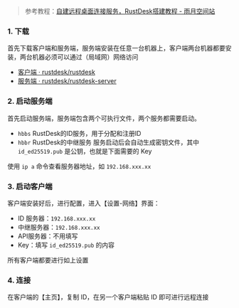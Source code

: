 > 参考教程：[自建远程桌面连接服务，RustDesk搭建教程 - 雨月空间站](https://www.mintimate.cn/2023/08/27/guideToHostRustDesk/)

### 1. 下载

首先下载客户端和服务端，服务端安装在任意一台机器上，客户端两台机器都要安装，两台机器必须可以通过（局域网）网络访问

- [客户端 · rustdesk/rustdesk](https://github.com/rustdesk/rustdesk/releases)
- [服务端 · rustdesk/rustdesk-server](https://github.com/rustdesk/rustdesk-server/releases)

### 2. 启动服务端

首先启动服务端，服务端包含两个可执行文件，两个服务都需要启动。
- `hbbs` RustDesk的ID服务，用于分配和注册ID
- `hbbr` RustDesk的中继服务
服务启动后会自动生成密钥文件，其中 `id_ed25519.pub` 是公钥，也就是下面需要的 Key

使用 `ip a` 命令查看服务器地址，如 `192.168.xxx.xx`

### 3. 启动客户端

客户端安装好后，进行配置，进入【设置-网络】界面：
- ID 服务器：`192.168.xxx.xx`
- 中继服务器：`192.168.xxx.xx`
- API服务器：不用填写
- Key：填写 `id_ed25519.pub` 的内容

所有客户端都要进行如上设置

### 4. 连接

在客户端的【主页】，复制 ID，在另一个客户端粘贴 ID 即可进行远程连接